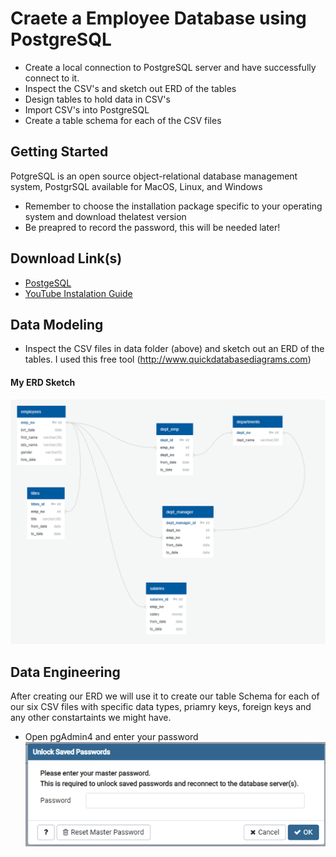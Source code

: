 # Craete a Employee Database using PostgreSQL
* Create a local connection to PostgreSQL server and have successfully connect to it.
* Inspect the CSV's and sketch out ERD of the tables
* Design tables to hold data in CSV's
* Import CSV's into PostgreSQL
* Create a table schema for each of the CSV files

## Getting Started
PotgreSQL is an open source object-relational database management system, PostgrSQL available for MacOS, Linux, and Windows
* Remember to choose the installation package specific to your operating system and download thelatest version
* Be preapred to record the password, this will be needed later!

## Download Link(s)
* [PostgeSQL](https://www.enterprisedb.com/downloads/postgres-postgresql-downloads)
* [YouTube Instalation Guide](https://www.youtube.com/watch?v=PVJ36lHuN7Q&feature=youtu.be)

## Data Modeling
* Inspect the CSV files in data folder (above) and sketch out an ERD of the tables. I used this free tool    (http://www.quickdatabasediagrams.com)

#### My ERD Sketch
![My ERD](EmployeeSQL/ERD.png)


## Data Engineering
After creating our ERD we will use it to create our table Schema for each of our six CSV files with specific data types, priamry keys, foreign keys and any other constartaints we might have.

* Open pgAdmin4 and enter your password
![password](Images/password.png)




